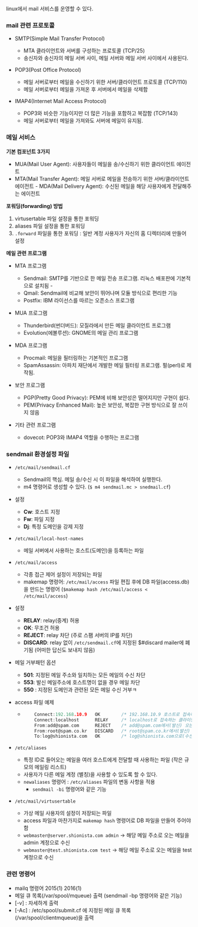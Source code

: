 
linux에서 mail 서비스를 운영할 수 있다.

### mail 관련 프로토콜

- SMTP(Simple Mail Transfer Protocol)
  - MTA 클라이언트와 서버를 구성하는 프로토콜 (TCP/25)
  - 송신자와 송신자의 메일 서버 사이, 메일 서버와 메일 서버 사이에서 사용된다.

- POP3(Post Office Protocol)
  - 메일 서버로부터 메일을 수신하기 위한 서버/클라이언트 프로토콜 (TCP/110)
  - 메일 서버로부터 메일을 가져온 후 서버에서 메일을 삭제함
  
- IMAP4(Internet Mail Access Protocol)
  - POP3와 비슷한 기능이지만 더 많은 기능을 포함하고 복잡함 (TCP/143)
  - 메일 서버로부터 메일을 가져와도 서버에 메일이 유지됨.

### 메일 서비스

**기본 컴포넌트 3가지**
  
  - MUA(Mail User Agent): 사용자들이 메일을 송/수신하기 위한 클라이언트 에이전트
  - MTA(Mail Transfer Agent): 메일 서버로 메일을 전송하기 위한 서버/클라이언트 에이전트 - MDA(Mail Delivery Agent): 수신된 메일을 해당 사용자에게 전달해주는 에이전트
  
**포워딩(forwarding) 방법**
  
  1. virtusertable 파일 설정을 통한 포워딩
  2. aliases 파일 설정을 통한 포워딩
  3. `.forward` 파일을 통한 포워딩 : 일반 계정 사용자가 자신의 홈 디렉터리에 만들어 설정

**메일 관련 프로그램**
  
- MTA 프로그램
  - Sendmail: SMTP를 기반으로 한 메일 전송 프로그램. 리눅스 배포판에 기본적으로 설치됨 - 
  - Qmail: Sendmail에 비교해 보안이 뛰어나며 모듈 방식으로 편리한 기능
  - Postfix: IBM 라이선스를 따르는 오픈소스 프로그램
  
- MUA 프로그램
  - Thunderbird(썬더버드): 모질라에서 만든 메일 클라이언트 프로그램
  - Evolution(에볼루션): GNOME의 메일 관리 프로그램
  
- MDA 프로그램
  - Procmail: 메일을 필터링하는 기본적인 프로그램
  - SpamAssassin: 아파치 재단에서 개발한 메일 필터링 프로그램. 펄(perl)로 제작됨.
  
- 보안 프로그램
  - PGP(Pretty Good Privacy): PEM에 비해 보안성은 떨어지지만 구현이 쉽다.
  - PEM(Privacy Enhanced Mail): 높은 보안성, 복잡한 구현 방식으로 잘 쓰이지 않음
  
- 기타 관련 프로그램
  - dovecot: POP3와 IMAP4 역할을 수행하는 프로그램

### sendmail 환경설정 파일

- `/etc/mail/sendmail.cf`
  - Sendmail의 핵심. 메일 송/수신 시 이 파일을 해석하여 실행한다.
  - m4 명령어로 생성할 수 있다. (`$ m4 sendmail.mc > snedmail.cf`)
- 설정
  - **Cw**: 호스트 지정
  - **Fw**: 파일 지정
  - **Dj**: 특정 도메인을 강제 지정
  
- `/etc/mail/local-host-names`
  - 메일 서버에서 사용하는 호스트(도메인)을 등록하는 파일

- `/etc/mail/access`
  - 각종 접근 제어 설정이 저장되는 파일
  - makemap 명령어: `/etc/mail/access` 파일 편집 후에 DB 파일(access.db)을 만드는 명령어 (`$makemap hash /etc/mail/access < /etc/mail/access`)
- 설정
  - **RELAY**: relay(중계) 허용
  - **OK**: 무조건 허용
  - **REJECT**: relay 차단 (주로 스팸 서버의 IP를 차단)
  - **DISCARD**: relay 없이 `/etc/sendmail.cf`에 지정된 $#discard mailer에 폐기됨 (어떠한 답신도 보내지 않음)

- 메일 거부패턴 옵션
    - **501**: 지정된 메일 주소와 일치하는 모든 메일의 수신 차단
    - **553**: 발신 메일주소에 호스트명이 없을 경우 메일 차단
    - **550** : 지정된 도메인과 관련된 모든 메일 수신 거부ㅋ

- access 파일 예제
  - ```c
        Connect:192.168.10.9   OK        /* 192.168.10.9 호스트로 접속하는 클라이언트의 메일 허용 */
        Connect:localhost      RELAY     /* localhost로 접속하는 클라이언트의 RELAY 허용 */
        From:add@spam.com      REJECT    /* add@spam.com에서(발신) 오는 메일을 거절하고 거절 답신 보냄 */
        From:root@spam.co.kr   DISCARD   /* root@spam.co.kr에서(발신) 오는 메일을 거절하고 거절 답신을 보내지 않음 */
        To:log@shionista.com   OK        /* log@shionista.com으로(수신) 오는 메일을 허용 */
    ```

- `/etc/aliases`
  - 특정 ID로 들어오는 메일을 여러 호스트에게 전달할 때 사용하는 파일 (작은 규모의 메일링 리스트)
  - 사용자가 다른 메일 계정 (별칭)을 사용할 수 있도록 할 수 있다.
  - `newaliases` 명령어 : `/etc/aliases` 파일의 변동 사항을 적용
    - `sendmail -bi` 명령어와 같은 기능
  
- `/etc/mail/virtusertable`
  - 가상 메일 사용자의 설정이 저장되는 파일
  - access 파일과 마찬가지로 `makemap hash` 명령어로 DB 파일을 만들어 주어야 함
  - `webmaster@server.shionista.com admin` → 해당 메일 주소로 오는 메일을 admin 계정으로 수신
  - `webmaster@test.shionista.com test` → 해당 메일 주소로 오는 메일을 test 계정으로 수신

### 관련 명령어

- mailq 명령어 2015(1) 2016(1)
- 메일 큐 목록(/var/spool/mqueue) 출력 (sendmail -bp 명령어와 같은 기능)
- [-v] : 자세하게 출력
- [-Ac] : /etc/spool/submit.cf 에 지정된 메일 큐 목록(/var/spool/clientmqueue)을 출력
